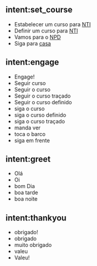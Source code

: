 ## intent:set_course
- Estabelecer um curso para [NTI](place)
- Definir um curso para [NTI](place)
- Vamos para o [NPD](place)
- Siga para [casa](place)

## intent:engage
- Engage!
- Seguir curso
- Seguir o curso
- Seguir o curso traçado
- Seguir o curso definido
- siga o curso
- siga o curso definido
- siga o curso traçado
- manda ver
- toca o barco
- siga em frente

## intent:greet
- Olá
- Oi
- bom Dia
- boa tarde
- boa noite

## intent:thankyou
- obrigado!
- obrigado
- muito obrigado
- valeu
- Valeu!
